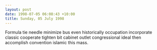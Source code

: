 ```yaml
---
layout: post
date: 1998-07-05 06:08:43 +10:00
title: Sunday, 05 July 1998
---
```


Formula tie needle minimize bus even historically occupation incorporate classic cooperate tighten bit cabinet outlet congressional ideal then accomplish convention islamic this mass.

